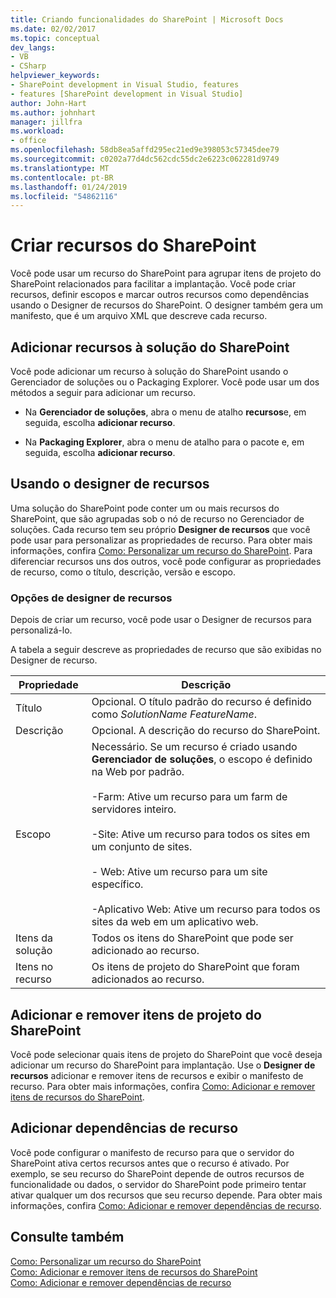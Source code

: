 ```yaml
---
title: Criando funcionalidades do SharePoint | Microsoft Docs
ms.date: 02/02/2017
ms.topic: conceptual
dev_langs:
- VB
- CSharp
helpviewer_keywords:
- SharePoint development in Visual Studio, features
- features [SharePoint development in Visual Studio]
author: John-Hart
ms.author: johnhart
manager: jillfra
ms.workload:
- office
ms.openlocfilehash: 58db8ea5affd295ec21ed9e398053c57345dee79
ms.sourcegitcommit: c0202a77d4dc562cdc55dc2e6223c062281d9749
ms.translationtype: MT
ms.contentlocale: pt-BR
ms.lasthandoff: 01/24/2019
ms.locfileid: "54862116"
---
```

# <a name="create-sharepoint-features"></a>Criar recursos do SharePoint
  Você pode usar um recurso do SharePoint para agrupar itens de projeto do SharePoint relacionados para facilitar a implantação. Você pode criar recursos, definir escopos e marcar outros recursos como dependências usando o Designer de recursos do SharePoint. O designer também gera um manifesto, que é um arquivo XML que descreve cada recurso.  
  
## <a name="add-features-to-the-sharepoint-solution"></a>Adicionar recursos à solução do SharePoint
 Você pode adicionar um recurso à solução do SharePoint usando o Gerenciador de soluções ou o Packaging Explorer. Você pode usar um dos métodos a seguir para adicionar um recurso.  
  
-   Na **Gerenciador de soluções**, abra o menu de atalho **recursos**e, em seguida, escolha **adicionar recurso**.  
  
-   Na **Packaging Explorer**, abra o menu de atalho para o pacote e, em seguida, escolha **adicionar recurso**.  
  
## <a name="using-the-feature-designer"></a>Usando o designer de recursos
 Uma solução do SharePoint pode conter um ou mais recursos do SharePoint, que são agrupadas sob o nó de recurso no Gerenciador de soluções. Cada recurso tem seu próprio **Designer de recursos** que você pode usar para personalizar as propriedades de recurso. Para obter mais informações, confira [Como: Personalizar um recurso do SharePoint](../sharepoint/how-to-customize-a-sharepoint-feature.md). Para diferenciar recursos uns dos outros, você pode configurar as propriedades de recurso, como o título, descrição, versão e escopo.  
  
### <a name="feature-designer-options"></a>Opções de designer de recursos
 Depois de criar um recurso, você pode usar o Designer de recursos para personalizá-lo.  
  
 A tabela a seguir descreve as propriedades de recurso que são exibidas no Designer de recurso.  
  
|Propriedade|Descrição|  
|--------------|-----------------|  
|Título|Opcional. O título padrão do recurso é definido como *SolutionName* *FeatureName*.|  
|Descrição|Opcional. A descrição do recurso do SharePoint.|  
|Escopo|Necessário. Se um recurso é criado usando **Gerenciador de soluções**, o escopo é definido na Web por padrão.<br /><br /> -Farm: Ative um recurso para um farm de servidores inteiro.<br /><br /> -Site: Ative um recurso para todos os sites em um conjunto de sites.<br /><br /> - Web: Ative um recurso para um site específico.<br /><br /> -Aplicativo Web: Ative um recurso para todos os sites da web em um aplicativo web.|  
|Itens da solução|Todos os itens do SharePoint que pode ser adicionado ao recurso.|  
|Itens no recurso|Os itens de projeto do SharePoint que foram adicionados ao recurso.|  
  
## <a name="add-and-remove-sharepoint-project-items"></a>Adicionar e remover itens de projeto do SharePoint
 Você pode selecionar quais itens de projeto do SharePoint que você deseja adicionar um recurso do SharePoint para implantação. Use o **Designer de recursos** adicionar e remover itens de recursos e exibir o manifesto de recurso. Para obter mais informações, confira [Como: Adicionar e remover itens de recursos do SharePoint](../sharepoint/how-to-add-and-remove-items-to-sharepoint-features.md).  
  
## <a name="add-feature-dependencies"></a>Adicionar dependências de recurso
 Você pode configurar o manifesto de recurso para que o servidor do SharePoint ativa certos recursos antes que o recurso é ativado. Por exemplo, se seu recurso do SharePoint depende de outros recursos de funcionalidade ou dados, o servidor do SharePoint pode primeiro tentar ativar qualquer um dos recursos que seu recurso depende. Para obter mais informações, confira [Como: Adicionar e remover dependências de recurso](../sharepoint/how-to-add-and-remove-feature-dependencies.md).  
  
## <a name="see-also"></a>Consulte também
 [Como: Personalizar um recurso do SharePoint](../sharepoint/how-to-customize-a-sharepoint-feature.md)   
 [Como: Adicionar e remover itens de recursos do SharePoint](../sharepoint/how-to-add-and-remove-items-to-sharepoint-features.md)   
 [Como: Adicionar e remover dependências de recurso](../sharepoint/how-to-add-and-remove-feature-dependencies.md)  
